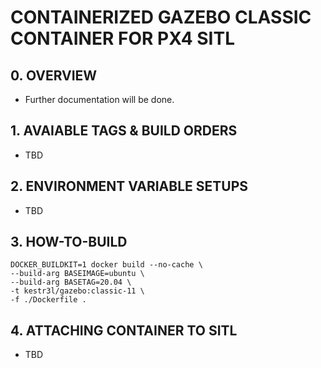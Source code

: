 # CONTAINERIZED GAZEBO CLASSIC CONTAINER FOR PX4 SITL

## 0. OVERVIEW

- Further documentation will be done.

## 1. AVAIABLE TAGS & BUILD ORDERS

- TBD

## 2. ENVIRONMENT VARIABLE SETUPS

- TBD


## 3. HOW-TO-BUILD

```shell
DOCKER_BUILDKIT=1 docker build --no-cache \
--build-arg BASEIMAGE=ubuntu \
--build-arg BASETAG=20.04 \
-t kestr3l/gazebo:classic-11 \
-f ./Dockerfile .
```

## 4. ATTACHING CONTAINER TO SITL

- TBD